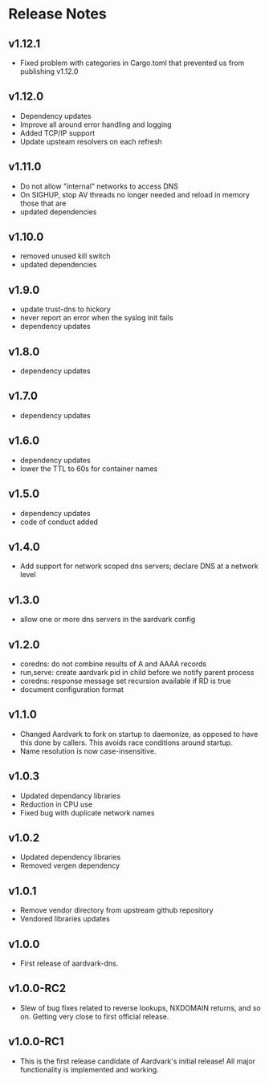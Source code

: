 # Release Notes

## v1.12.1

* Fixed problem with categories in Cargo.toml that prevented us from publishing v1.12.0

## v1.12.0

* Dependency updates
* Improve all around error handling and logging
* Added TCP/IP support
* Update upsteam resolvers on each refresh

## v1.11.0
* Do not allow "internal" networks to access DNS
* On SIGHUP, stop AV threads no longer needed and reload in memory those that are 
* updated dependencies

## v1.10.0
* removed unused kill switch
* updated dependencies

## v1.9.0
* update trust-dns to hickory
* never report an error when the syslog init fails
* dependency updates

## v1.8.0
* dependency updates

## v1.7.0
* dependency updates

## v1.6.0
* dependency updates
* lower the TTL to 60s for container names

## v1.5.0
* dependency updates
* code of conduct added

## v1.4.0
* Add support for network scoped dns servers; declare DNS at a network level

## v1.3.0
* allow one or more dns servers in the aardvark config

## v1.2.0
* coredns: do not combine results of A and AAAA records
* run,serve: create aardvark pid in child before we notify parent process
* coredns: response message set recursion available if RD is true
* document configuration format

## v1.1.0
* Changed Aardvark to fork on startup to daemonize, as opposed to have this done by callers. This avoids race conditions around startup.
* Name resolution is now case-insensitive.

## v1.0.3
* Updated dependancy libraries
* Reduction in CPU use
* Fixed bug with duplicate network names

## v1.0.2
* Updated dependency libraries
* Removed vergen dependency

## v1.0.1
- Remove vendor directory from upstream github repository
- Vendored libraries updates

## v1.0.0
- First release of aardvark-dns.

## v1.0.0-RC2
- Slew of bug fixes related to reverse lookups, NXDOMAIN returns, and so on. Getting very close to first official release.

## v1.0.0-RC1
- This is the first release candidate of Aardvark's initial release! All major functionality is implemented and working.

